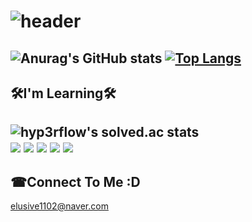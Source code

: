 ![header](https://capsule-render.vercel.app/api?type=waving&color=auto&height=150&section=header&text=ZLFN%20Profile&fontSize=80)
======
![Anurag's GitHub stats](https://github-readme-stats.vercel.app/api?username=zlfn&show_icons=true&theme=radical)
[![Top Langs](https://github-readme-stats.vercel.app/api/top-langs/?username=zlfn&layout=&theme=radical)](https://github.com/anuraghazra/github-readme-stats)
------
🛠I'm Learning🛠
------
![hyp3rflow's solved.ac stats](https://github-readme-solvedac.hyp3rflow.vercel.app/api/?handle=zlfn)</br>
<img src="https://img.shields.io/badge/C-A8B9CC?style=flat-square&logo=C&logoColor=white"/></a>
<img src="https://img.shields.io/badge/C++-00599C?style=flat-square&logo=C%2B%2B&logoColor=white"/></a>
<img src="https://img.shields.io/badge/Kotlin-0095D5?style=flat-square&logo=kotlin&logoColor=white"/></a>
<img src="https://img.shields.io/badge/Unity-000000?style=flat-square&logo=unity&logoColor=white"/></a>
<img src="https://img.shields.io/badge/AndroidStudio-3DDC84?style=flat-square&logo=android&logoColor=white"/></a>
------
☎Connect To Me :D 
------
elusive1102@naver.com
